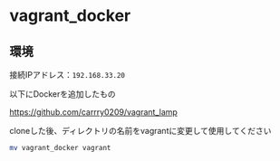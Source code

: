 # vagrant_docker

## 環境

接続IPアドレス：`192.168.33.20`

以下にDockerを追加したもの

https://github.com/carrry0209/vagrant_lamp


cloneした後、ディレクトリの名前をvagrantに変更して使用してください
```bash
mv vagrant_docker vagrant
```
